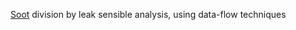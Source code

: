 [Soot](https://github.com/Sable/soot) division by leak sensible analysis, using data-flow techniques

